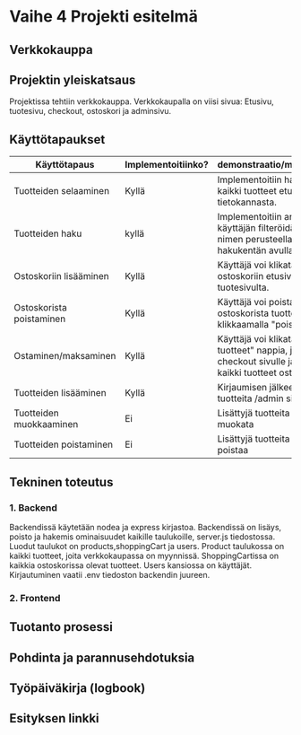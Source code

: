 # Vaihe 4 Projekti esitelmä
## Verkkokauppa
## Projektin yleiskatsaus
Projektissa tehtiin verkkokauppa. Verkkokaupalla on viisi sivua: Etusivu, tuotesivu, checkout, ostoskori ja adminsivu. 
## Käyttötapaukset
| Käyttötapaus | Implementoitiinko? | demonstraatio/muistiinpanot |
|----------|----------------------|------------------------|
| Tuotteiden selaaminen| Kyllä | Implementoitiin hakemalla kaikki tuotteet etusivulle tietokannasta. |
| Tuotteiden haku | kyllä | Implementoitiin antamalla käyttäjän filteröidä tuotteita nimen perusteella, hakukentän avulla. |
| Ostoskoriin lisääminen | Kyllä | Käyttäjä voi klikata lisää ostoskoriin etusivulta tai tuotesivulta.  |
| Ostoskorista poistaminen | Kyllä | Käyttäjä voi poistaa ostoskorista tuotteita klikkaamalla "poista" nappia. |
| Ostaminen/maksaminen | Kyllä | Käyttäjä voi klikata "Maksa tuotteet" nappia, joka vie checkout sivulle ja poistaa kaikki tuotteet ostoskorista. |
| Tuotteiden lisääminen | Kyllä | Kirjaumisen jälkeen voi lisätä tuotteita /admin sivulla |
| Tuotteiden muokkaaminen | Ei | Lisättyjä tuotteita ei voi muokata |
| Tuotteiden poistaminen | Ei | Lisättyjä tuotteita ei voi poistaa |

## Tekninen toteutus
### 1. Backend
Backendissä käytetään nodea ja express kirjastoa. Backendissä on lisäys, poisto ja hakemis ominaisuudet kaikille taulukoille, server.js tiedostossa. Luodut taulukot on products,shoppingCart ja users. Product taulukossa on kaikki tuotteet, joita verkkokaupassa on myynnissä. ShoppingCartissa on kaikkia ostoskorissa olevat tuotteet. Users kansiossa on käyttäjät. Kirjautuminen vaatii .env tiedoston backendin juureen.
### 2. Frontend


## Tuotanto prosessi


## Pohdinta ja parannusehdotuksia


## Työpäiväkirja (logbook)


## Esityksen linkki
